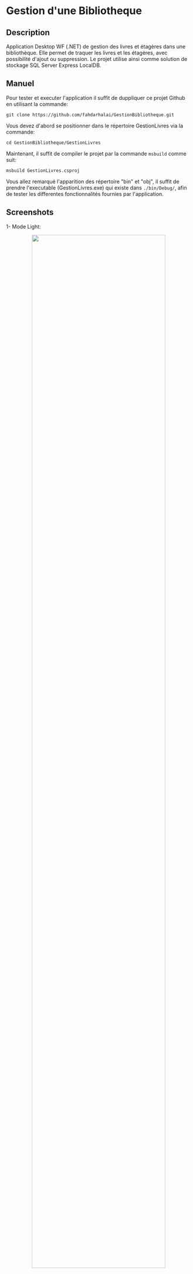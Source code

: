# Gestion d'une Bibliotheque
## Description
Application Desktop WF (.NET) de gestion des livres et étagères dans une bibliothèque. Elle permet de traquer les livres et les étagères, avec possibilité d'ajout ou suppression.
Le projet utilise ainsi comme solution de stockage SQL Server Express LocalDB.
## Manuel
Pour tester et executer l'application il suffit de duppliquer ce projet Github en utilisant la commande:
```
git clone https://github.com/fahdarhalai/GestionBibliotheque.git
```
Vous devez d'abord se positionner dans le répertoire GestionLivres via la commande:
```
cd GestionBibliotheque/GestionLivres
```
Maintenant, il suffit de compiler le projet par la commande ```msbuild``` comme suit:
```
msbuild GestionLivres.csproj
```
Vous allez remarqué l'apparition des répertoire "bin" et "obj", il suffit de prendre l'executable (GestionLivres.exe) qui existe dans ```./bin/Debug/```, afin de tester les differentes fonctionnalités fournies par l'application.

## Screenshots
1- Mode Light:
<p align="center">
  <img src="https://user-images.githubusercontent.com/41004675/79070957-ccd87100-7cd0-11ea-8e29-a7a38d74ba60.PNG" width="85%">
</p>
2- Mode Dark:
<p align="center">
  <img src="https://user-images.githubusercontent.com/41004675/79070956-cba74400-7cd0-11ea-8c61-b618d1238a7b.PNG" width="85%">
</p>

